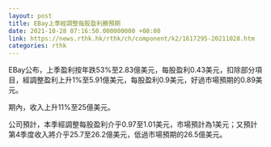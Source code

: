 ```yaml
---
layout: post
title: EBay上季經調整每股盈利勝預期
date: 2021-10-28 07:16:50.000000000 +08:00
link: https://news.rthk.hk/rthk/ch/component/k2/1617295-20211028.htm
categories: rthk
---
```


EBay公布，上季盈利按年跌53%至2.83億美元，每股盈利0.43美元，扣除部分項目，經調整盈利上升1%至5.91億美元，每股盈利0.9美元，好過市場預期的0.89美元。

期內，收入上升11%至25億美元。

公司預計，本季經調整每股盈利介乎0.97至1.01美元，市場預計為1美元；又預計第4季度收入將介乎25.7至26.2億美元，低過市場預期的26.5億美元。
